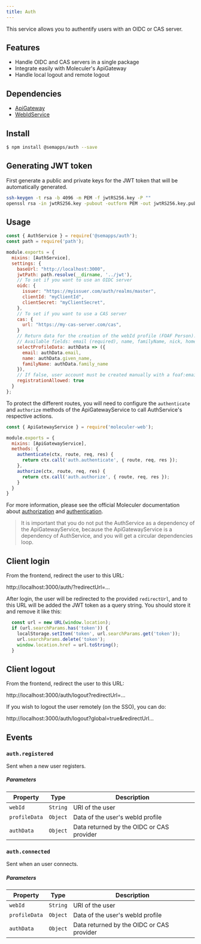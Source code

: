 ```yaml
---
title: Auth
---
```


This service allows you to authentify users with an OIDC or CAS server.

## Features

- Handle OIDC and CAS servers in a single package
- Integrate easily with Moleculer's ApiGateway
- Handle local logout and remote logout

## Dependencies

- [ApiGateway](https://moleculer.services/docs/0.14/moleculer-web.html)
- [WebIdService](webid.md)

## Install

```bash
$ npm install @semapps/auth --save
```

## Generating JWT token

First generate a public and private keys for the JWT token that will be automatically generated.

```bash
ssh-keygen -t rsa -b 4096 -m PEM -f jwtRS256.key -P ""
openssl rsa -in jwtRS256.key -pubout -outform PEM -out jwtRS256.key.pub
```

## Usage

```js
const { AuthService } = require('@semapps/auth');
const path = require('path');

module.exports = {
  mixins: [AuthService],
  settings: {
    baseUrl: "http://localhost:3000",
    jwtPath: path.resolve(__dirname, '../jwt'),
    // To set if you want to use an OIDC server
    oidc: {
      issuer: "https://myissuer.com/auth/realms/master",
      clientId: "myClientId",
      clientSecret: "myClientSecret",
    },
    // To set if you want to use a CAS server
    cas: {
      url: "https://my-cas-server.com/cas",
    }
    // Return data for the creation of the webId profile (FOAF Person).
    // Available fields: email (required), name, familyName, nick, homepage
    selectProfileData: authData => ({
      email: authData.email,
      name: authData.given_name,
      familyName: authData.family_name
    }),
    // If false, user account must be created manually with a foaf:email field. True by default.
    registrationAllowed: true
  }
};
```

To protect the different routes, you will need to configure the `authenticate` and `authorize` methods of the ApiGatewayService to call AuthService's respective actions.

```js
const { ApiGatewayService } = require('moleculer-web');

module.exports = {
  mixins: [ApiGatewayService],
  methods: {
    authenticate(ctx, route, req, res) {
      return ctx.call('auth.authenticate', { route, req, res });
    },
    authorize(ctx, route, req, res) {
      return ctx.call('auth.authorize', { route, req, res });
    }
  }
}
```

For more information, please see the official Moleculer documentation about [authorization](https://moleculer.services/docs/0.14/moleculer-web.html#Authorization) and [authentication](https://moleculer.services/docs/0.14/moleculer-web.html#Authentication).

> It is important that you do not put the AuthService as a dependency of the ApiGatewayService, because the ApiGatewayService is a dependency of AuthService, and you will get a circular dependencies loop.

## Client login

From the frontend, redirect the user to this URL:

http://localhost:3000/auth/?redirectUrl=...

After login, the user will be redirected to the provided `redirectUrl`, and to this URL will be added the JWT token as a query string. You should store it and remove it like this:

```js
  const url = new URL(window.location);
  if (url.searchParams.has('token')) {
    localStorage.setItem('token', url.searchParams.get('token'));
    url.searchParams.delete('token');
    window.location.href = url.toString();
  }
```

## Client logout

From the frontend, redirect the user to this URL:

http://localhost:3000/auth/logout?redirectUrl=...

If you wish to logout the user remotely (on the SSO), you can do:

http://localhost:3000/auth/logout?global=true&redirectUrl...


## Events

### `auth.registered`

Sent when a new user registers.

##### Parameters
| Property | Type | Description |
| -------- | ---- | ----------- |
| `webId` | `String` | URI of the user |
| `profileData` | `Object` | Data of the user's webId profile |
| `authData` | `Object` | Data returned by the OIDC or CAS provider |

### `auth.connected`

Sent when an user connects.

##### Parameters
| Property | Type | Description |
| -------- | ---- | ----------- |
| `webId` | `String` | URI of the user |
| `profileData` | `Object` | Data of the user's webId profile |
| `authData` | `Object` | Data returned by the OIDC or CAS provider |
